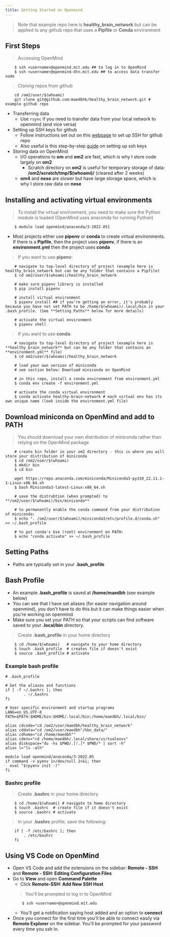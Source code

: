 ```yaml
---
title: Getting Started on Openmind
---
```


> Note that example repo here is **healthy_brain_network** but can be applied to any github repo that uses a **Pipfile** or **Conda** environment

## First Steps
> Accessing OpenMind
``` 
    $ ssh <username>@openmind.mit.edu ## to log in to OpenMind        
    $ ssh <username>@openmind-dtn.mit.edu ## to access data transfer node
```
> Cloning repos from github
```
    cd /om2/user/$(whoami)
    git clone git@github.com:maedbhk/healthy_brain_network.git # example github repo
```
* Transferring data
    * Use `rsync` if you need to transfer data from your local network to openmind (and vice versa)
* Setting up SSH keys for github
    * Follow instructions set out on this [webpage](https://jhooq.com/github-permission-denied-publickey/#1-github---how-to-fix-this-issue) to set up SSH for github repo
    * Also useful is this step-by-step [guide](https://docs.github.com/en/authentication/connecting-to-github-with-ssh/generating-a-new-ssh-key-and-adding-it-to-the-ssh-agent#generating-a-new-ssh-key) on setting up ssh keys
* Storing data on OpenMind
    * I/O operations to **om** and **om2** are fast, which is why I store code largely on **om2**
        * Scratch directory on **om2** is useful for temporary storage of data: **/om2/scratch/tmp/$(whoami)/** (cleared after 2 weeks)
    * **om4** and **nese** are slower but have large storage space, which is why I store raw data on **nese**

## Installing and activating virtual environments
> To install the virtual environment, you need to make sure the Python module is loaded (OpenMind uses anaconda for running Python)
```
    $ module load openmind/anaconda/3-2022.051
```
* Most projects either use **pipenv** or **conda** to create virtual environments. If there is a **Pipfile**, then the project uses **pipenv**, if there is an **environment.yml** then the project uses **conda**

> If you want to use **pipenv**:
```
    # navigate to top-level directory of project (example here is healthy_brain_network but can be any folder that contains a Pipfile)
    $ cd om2/user/$(whoami)/healthy_brain_network

    # make sure pipenv library is installed
    $ pip install pipenv

    # install virtual environment
    $ pipenv install ## if you're getting an error, it's probably because you have not set PATH to be /home/$(whoami)/.local/bin in your .bash_profile. (See **Setting Paths** below for more details)

    # activate the virtual environment
    $ pipenv shell
```

> If you want to use **conda**:
```
    # navigate to top-level directory of project (example here is **healthy_brain_network** but can be any folder that contains an **environment.yml** file)
    $ cd om2/user/$(whoami)/healthy_brain_network

    # load your own version of miniconda
    # see section below: Download miniconda on OpenMind

    # in this repo, install a conda environment from environment.yml
    $ conda env create -f environment.yml

    # activate the conda virtual environment
    $ conda activate healthy-brain-network # each virtual env has its own unique name (look inside the environment.yml file)
```

## Download miniconda on OpenMind and add to PATH
> You should download your own distribution of miniconda rather than relying on the OpenMind package
```
    # create bin folder in your om2 directory - this is where you will store your distribution of miniconda
    $ cd /om2/user/$(whoami)
    $ mkdir bin
    $ cd bin

    wget https://repo.anaconda.com/miniconda/Miniconda3-py310_22.11.1-1-Linux-x86_64.sh
    $ bash Miniconda3-latest-Linux-x86_64.sh

    # save the distrubtion (when prompted) to **/om2/user/$(whoami)/bin/miniconda**

    # to permanently enable the conda command from your distribution of miniconda:
    $ echo ". /om2/user/$(whoami)/miniconda3/etc/profile.d/conda.sh" >> ~/.bash_profile

    # to put conda's bse (root) environment on PATH:
    $ echo "conda activate" >> ~/.bash_profile
```

## Setting Paths
* Paths are typically set in your **.bash_profile**

## Bash Profile
* An example **.bash_profile** is saved at **/home/maedbh** (see example below)
* You can see that I have set aliases (for easier navigation around openmind), you don't have to do this but it can make things easier when you're working on openmind.
* Make sure you set your PATH so that your scripts can find software saved to your **.local/bin** directory.

> Create **.bash_profile** in your home directory 
```
    $ cd /home/$(whoami)   # navigate to your home directory
    $ touch .bash_profile  # creates file if doesn't exist
    $ source .bash_profile # activate 
```

### Example bash profile
```
# .bash_profile

# Get the aliases and functions
if [ -f ~/.bashrc ]; then
        . ~/.bashrc
fi

# User specific environment and startup programs
LANG=en_US.UTF-8
PATH=$PATH:$HOME/bin:$HOME/.local/bin:/home/maedbh/.local/bin/

alias cdcode="cd /om2/user/maedbh/healthy_brain_network"
alias cddata="cd /om2/user/maedbh"/hbn_data/"
alias cdhome="cd /home/maedbh""
alias cdenv="cd /home/maedbh/.local/share/virtualenvs"
alias diskspace="du -hs $PWD/.[!.]* $PWD/* | sort -h"
alias l="ls -alh"

module load openmind/anaconda/3-2022.05
if command -v pyenv 1>/dev/null 2>&1; then
  eval "$(pyenv init -)"
fi
```

### Bashrc profile
> Create **.bashrc** in your home directory
```
    $ cd /home/$(whoami) # navigate to home directory
    $ touch .bashrc  # create file if it doesn't exist
    $ source .bashrc # activate
```
> In your **.bashrc** profile, save the following:
```
    if [ -f /etc/bashrc ]; then
        . /etc/bashrc
    fi
```

## Using VS Code on OpenMind
* Open VS Code and add the extensions on the sidebar: **Remote - SSH** and **Remote - SSH: Editing Configuration Files**
* Go to **View** and open **Command Palette** 
    * Click **Remote-SSH: Add New SSH Host**
    > You'll be prompted to log in to OpenMind 
    ```
        $ ssh <username>@openmind.mit.edu
    ```
    * You'll get a notification saying host added and an option to **connect** 
* Once you connect for the first time you'll be able to connect easily via **Remote Explorer** on the sidebar. You'll be prompted for your password every time you ssh in. 
